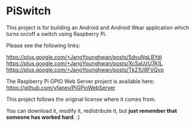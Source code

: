 # PiSwitch

This project is for building an Android and Android Wear application which turns on/off a switch using Raspberry Pi.

Please see the following links:

https://plus.google.com/+JangYounghwan/posts/5dvuNgLBYdj
https://plus.google.com/+JangYounghwan/posts/XcSaUzU7A1L
https://plus.google.com/+JangYounghwan/posts/Tk21U9FVQyp

The Raspberry Pi GPIO Web Server project is available here:
https://github.com/yfaney/PiGPioWebServer

This project follows the original license where it comes from.

You can download it, modify it, redistribute it, but <b>just remember that someone has worked hard</b>. :)
